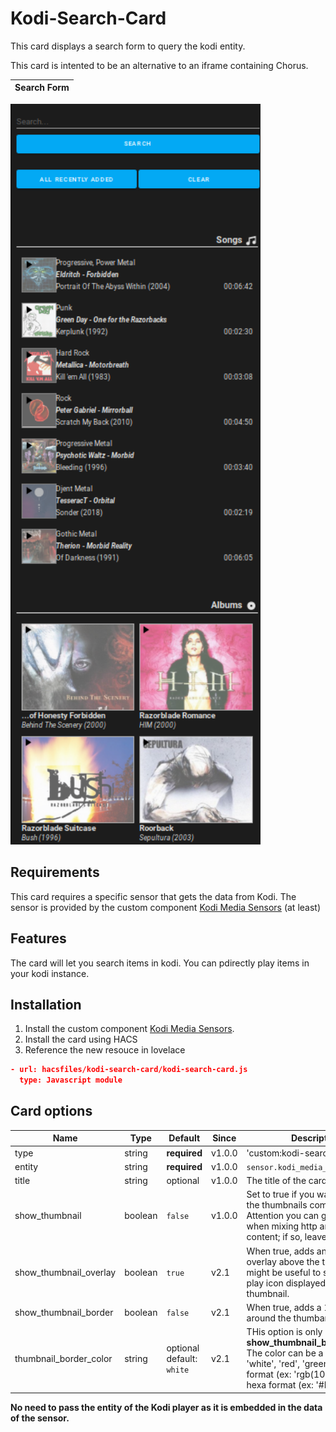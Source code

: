 # Kodi-Search-Card

This card displays a search form to query the kodi entity.

This card is intented to be an alternative to an iframe containing Chorus.


| Search Form |
| ---- |
<img src="https://raw.githubusercontent.com/jtbgroup/kodi-search-card/master/assets/search_result_v3.1.png" alt="Search Form" width="400"/> 

## Requirements

This card requires a specific sensor that gets the data from Kodi. The sensor is provided by the custom component [Kodi Media Sensors](https://github.com/jtbgroup/kodi-media-sensors) (at least)

## Features

The card will let you search items in kodi. 
You can pdirectly play items in your kodi instance.

## Installation

1. Install the custom component [Kodi Media Sensors](https://github.com/jtbgroup/kodi-media-sensors).
2. Install the card using HACS
3. Reference the new resouce in lovelace

```json
- url: hacsfiles/kodi-search-card/kodi-search-card.js
  type: Javascript module
```

## Card options

| Name | Type | Default | Since | Description |
|------|------|---------|-------|-------------|
| type | string	| **required** | v1.0.0 | 'custom:kodi-search-card' |
| entity | string | **required** | v1.0.0 |  `sensor.kodi_media_sensor_search` |
| title | string | optional | v1.0.0 | The title of the card |
| show_thumbnail | boolean | `false` | v1.0.0 | Set to true if you want to show the thumbnails coming from kodi. Attention you can get problems when mixing http and https content; if so, leave it to false. |
| show_thumbnail_overlay| boolean | `true` | v2.1 | When true, adds an lightgrey overlay above the thumbnail; this might be useful to see better the play icon displayed above the thumbnail.
| show_thumbnail_border | boolean | `false` | v2.1 | When true, adds a 1px border around the thumbanils.
| thumbnail_border_color | string | optional<br/>default: `white` | v2.1 | THis option is only used when **show_thumbnail_border** is true. The color can be a string (ex: 'white', 'red', 'green', ... ), rgb format (ex: 'rgb(10, 12, 250)') or hexa format (ex: '#EE22FF').

**No need to pass the entity of the Kodi player as it is embedded in the data of the sensor.**
